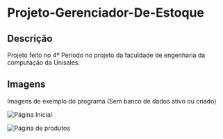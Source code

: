 # Projeto-Gerenciador-De-Estoque

## Descrição
Projeto feito no 4º Período no projeto da faculdade de engenharia da computação da Unisales.

## Imagens
Imagens de exemplo do programa (Sem banco de dados ativo ou criado)

![Página Inicial](https://github.com/Volaxy/Projeto-Gerenciador-De-Estoque/blob/master/Index.PNG?raw=true)

![Página de produtos](https://github.com/Volaxy/Projeto-Gerenciador-De-Estoque/blob/master/Produtos.PNG?raw=true)
